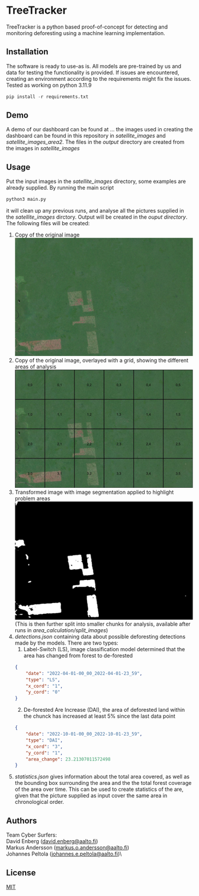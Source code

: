 # TreeTracker

TreeTracker is a python based proof-of-concept for detecting and monitoring deforesting using a machine learning implementation.

## Installation

The software is ready to use-as is. All models are pre-trained by us and data for testing the functionality is provided. If issues are encountered, creating an environment according to the requirements might fix the issues. Tested as working on python 3.11.9
```python
pip install -r requirements.txt
````

## Demo

A demo of our dashboard can be found at ... the images used in creating the dashboard can be found in this repository in *satellite_images* and *satellite_images_area2*. The files in the *output* directory are created from the images in *satellite_images* 

## Usage

Put the input images in the *satellite_images* directory, some examples are already supplied. By running the main script

```python
python3 main.py
```
it will clean up any previous runs, and analyse all the pictures supplied in the *satellite_images* dirctory. Output will be created in the *ouput directory*. The following files will be created:
1. Copy of the original image![alt text](readme_images/2022-10-01-00_00_2022-10-01-23_59_Sentinel-2_Quarterly_Mosaics_True_Color_Cloudless.jpg)
2. Copy of the original image, overlayed with a grid, showing the different areas of analysis![alt text](readme_images/grid2022-10-01-00_00_2022-10-01-23_59_Sentinel-2_Quarterly_Mosaics_True_Color_Cloudless.jpg)
3. Transformed image with image segmentation applied to highlight problem areas![alt text](readme_images/segmented_2022-10-01-00_00_2022-10-01-23_59_Sentinel-2_Quarterly_Mosaics_True_Color_Cloudless.jpg)
(This is then further split into smaller chunks for analysis, available after runs in *area_calculation/split_images*)
4. *detections.json* containing data about possible deforesting detections made by the models. There are two types:
    1. Label-Switch (LS), image classification model determined that the area has changed from forest to de-forested
    ```json
    {
        "date": "2022-04-01-00_00_2022-04-01-23_59",
        "type": "LS",
        "x_cord": "1",
        "y_cord": "0"
    }
    ```
    2. De-forested Are Increase (DAI), the area of deforested land within the chunck has increased at least 5% since the last data point
    ```json
    {
        "date": "2022-10-01-00_00_2022-10-01-23_59",
        "type": "DAI",
        "x_cord": "3",
        "y_cord": "1",
        "area_change": 23.21307011572498
    }
    ```
5. *statistics.json* gives information about the total area covered, as well as the bounding box surrounding the area and the the total forest coverage of the area over time. This can be used to create statistics of the are, given that the picture supplied as input cover the same area in chronological order.

## Authors
Team Cyber Surfers:\
David Enberg (david.enberg@aalto.fi)\
Markus Andersson (markus.o.andersson@aalto.fi)\
Johannes Peltola (johannes.e.peltola@aalto.fi)\

## License

[MIT](https://choosealicense.com/licenses/mit/)